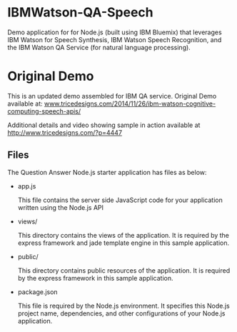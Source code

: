 # IBMWatson-QA-Speech
Demo application for for Node.js (built using IBM Bluemix) that leverages IBM Watson for Speech Synthesis, IBM Watson Speech Recognition, and the IBM Watson QA Service (for natural language processing).  

# Original Demo
This is an updated demo assembled for IBM QA service.  Original Demo available at: 
www.tricedesigns.com/2014/11/26/ibm-watson-cognitive-computing-speech-apis/

Additional details and video showing sample in action available at 
http://www.tricedesigns.com/?p=4447


## Files

The Question Answer Node.js starter application has files as below:


*   app.js

    This file contains the server side JavaScript code for your application written using the Node.js API

*   views/

    This directory contains the views of the application. It is required by the express framework and jade template engine in this sample application.

*   public/

    This directory contains public resources of the application. It is required by the express framework in this sample application.

*   package.json

    This file is required by the Node.js environment. It specifies this Node.js project name, dependencies, and other configurations of your Node.js application.
